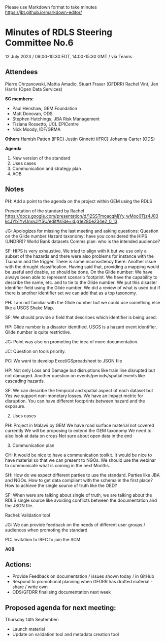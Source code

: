 Please use Markdown format to take minutes https://jbt.github.io/markdown-editor/

# Minutes of RDLS Steering Committee No.6

12 July 2023 / 09:00-10:30 EDT, 14:00-15:30 GMT / via Teams

## Attendees
Pierre Chrzanowski, Mattia Amadio, Stuart Fraser (GFDRR) 
Rachel Vint, Jen Harris (Open Data Services)

**SC members:** 
- Paul Henshaw, GEM Foundation
- Matt Donovan, ODS
- Stephen Hutchings, JBA Risk Management
- Tiziana Rossetto, UCL EPICentre
- Nick Moody, IDF/GRMA

**Others**
Hamish Patten (IFRC)
Justin Ginnetti (IFRC)
Johanna Carter (ODS)

**Agenda**
1. New version of the standard
2. Uses cases
3. Communication and strategy plan
4. AOB

## Notes

PH:  Add a point to the agenda on the project within GEM using the RDLS

Presentation of the standard by Rachel
https://docs.google.com/presentation/d/12SSTmoacqMjYy_wMoo0Tjz4J03kcJYb1YvUnxvJlYSU/edit#slide=id.g1e280e234e2_0_13

JG: Apologizes for missing the last meeting and asking questions:
Question on the Glide number
Hazard taxonomy: have you considered the HIPS (UNDRR)?
World Bank datasets
Comms plan: who is the intended audience?

SF: 
HIPS is very exhaustive. We tried to align with it but we use only a subset of the hazards and there were also problems for instance with the Tsunami and the trigger. There is some inconsistency there. Another issue with the drought classification. Having said that, providing a mapping would be useful and doable, so should be done.
On the Glide number: We have always been able to represent scenario footprint. We have the capability to describe the name, etc. and to tie to the Glide number. We put this disaster identifier field using the Glide number. We did a review of what is used but if there is another identifier set we can add that as a top taxonomy.

PH:
I am not familiar with the Glide number but we could use something else like a USGS Shake Map.

SF:
We should provide a field that describes which identifier is being used.

HP:
Glide number is a disaster identified. USGS is a hazard event identifier. Glide number is quite restrictive.

JG:
Point was also on promoting the idea of more documentation.


JC:
Question on tools priority.

PC:
We want to develop Excel/GSpreadsheet to JSON file

HP:
Not only Loss and Damage but disruptions like train line disrupted but not damaged.
Another question on events/periods/spatial events like cascading hazards.

SF:
We can describe the temporal and spatial aspect of each dataset but
Yes we support non-monetary losses. We have an impact metric for disruption.
You can have different footprints between hazard and the exposure.

2. Uses cases

PH:
Project in Malawi by GEM
We have road surface material not covered currently 
We will be proposing to extend the GEM taxonomy 
We need to also look at data on crops
Not sure about open data in the end

3. Communication plan

CH: It would be nice to have a communication toolkit. It would be nice to have material so that we can present to NGOs. We should use the webinar to communicate what is coming in the next Months.

SH: 
How do we expect different parties to use the standard. Parties like JBA and NGOs. How to get data compliant with the schema in the first place?
How to achieve the single source of truth like the OED?

SF:
When were are talking about single of truth, we are talking about the RDLS single source like avoiding conflicts between the documentation and the JSON file.

Rachel:
Validation tool

JG:
We can provide feedback on the needs of different user groups / audiences when promoting the standard.

PC: 
Invitation to IRFC to join the SCM

**AOB**  
## Actions:  
- Provide Feedback on documentation / issues shown today / in GitHub
- Respond to promotional planning when GFDRR has drafted material - share / write own
- ODS/GFDRR finalising documentation next week

## Proposed agenda for next meeting:
Thursday 14th September:
- Launch material
- Update on validation tool and metadata creation tool
    

